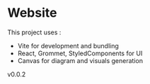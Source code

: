# Website

This project uses :
- Vite for development and bundling
- React, Grommet, StyledComponents for UI
- Canvas for diagram and visuals generation


v0.0.2